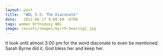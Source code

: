 ```yaml
---
layout: post
title:  "WDL 5.5: The Diaconate"
date:   2011-06-17 9:00:00 -0700
tags: women Orthodoxy WDL
image: /assets/images/myrrh-bearing1.jpg
---
```

It took until almost 3:00 pm for the word diaconate to even be mentioned.  Sarah Byrne did it.  God bless her and keep her.

